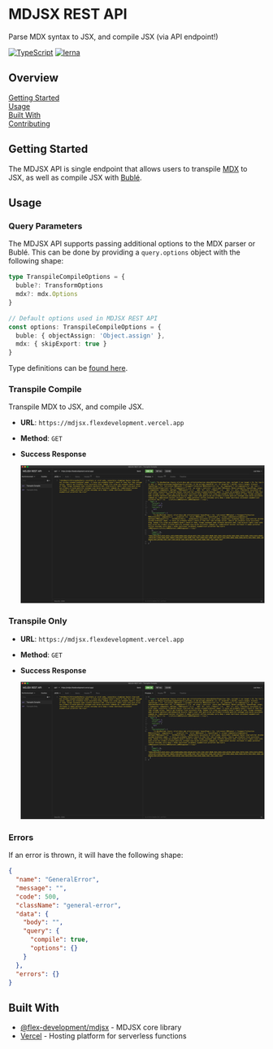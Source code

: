 # MDJSX REST API

Parse MDX syntax to JSX, and compile JSX (via API endpoint!)

[![TypeScript](https://badgen.net/badge/-/typescript?icon=typescript&label)](https://www.typescriptlang.org/)
[![lerna](https://img.shields.io/badge/maintained%20with-lerna-cc00ff.svg)](https://lerna.js.org/)

## Overview

[Getting Started](#getting-started)  
[Usage](#usage)  
[Built With](#built-with)  
[Contributing](docs/CONTRIBUTING.md)

## Getting Started

The MDJSX API is single endpoint that allows users to transpile [MDX][1] to JSX,
as well as compile JSX with [Bublé][2].

## Usage

### Query Parameters

The MDJSX API supports passing additional options to the MDX parser or Bublé.
This can be done by providing a `query.options` object with the following shape:

```typescript
type TranspileCompileOptions = {
  buble?: TransformOptions
  mdx?: mdx.Options
}
```

```typescript
// Default options used in MDJSX REST API
const options: TranspileCompileOptions = {
  buble: { objectAssign: 'Object.assign' },
  mdx: { skipExport: true }
}
```

Type definitions can be [found here](../mdjsx/src/types.ts).

### Transpile Compile

Transpile MDX to JSX, and compile JSX.

- **URL**: `https://mdjsx.flexdevelopment.vercel.app`
- **Method**: `GET`
- **Success Response**

  ![MDJSX REST API - Transpile Compile Example](./docs/example-transpile-compile.png)

### Transpile Only

- **URL**: `https://mdjsx.flexdevelopment.vercel.app`
- **Method**: `GET`
- **Success Response**

  ![MDJSX REST API - Transpile Only Example](./docs/example-transpile-compile.png)

### Errors

If an error is thrown, it will have the following shape:

```json
{
  "name": "GeneralError",
  "message": "",
  "code": 500,
  "className": "general-error",
  "data": {
    "body": "",
    "query": {
      "compile": true,
      "options": {}
    }
  },
  "errors": {}
}
```

## Built With

- [@flex-development/mdjsx][3] - MDJSX core library
- [Vercel][4] - Hosting platform for serverless functions

[1]: https://mdxjs.com
[2]: https://github.com/datavis-tech/buble-jsx-only
[3]: ../mdjsx/README.md
[4]: https://vercel.com/docs/serverless-functions/introduction
